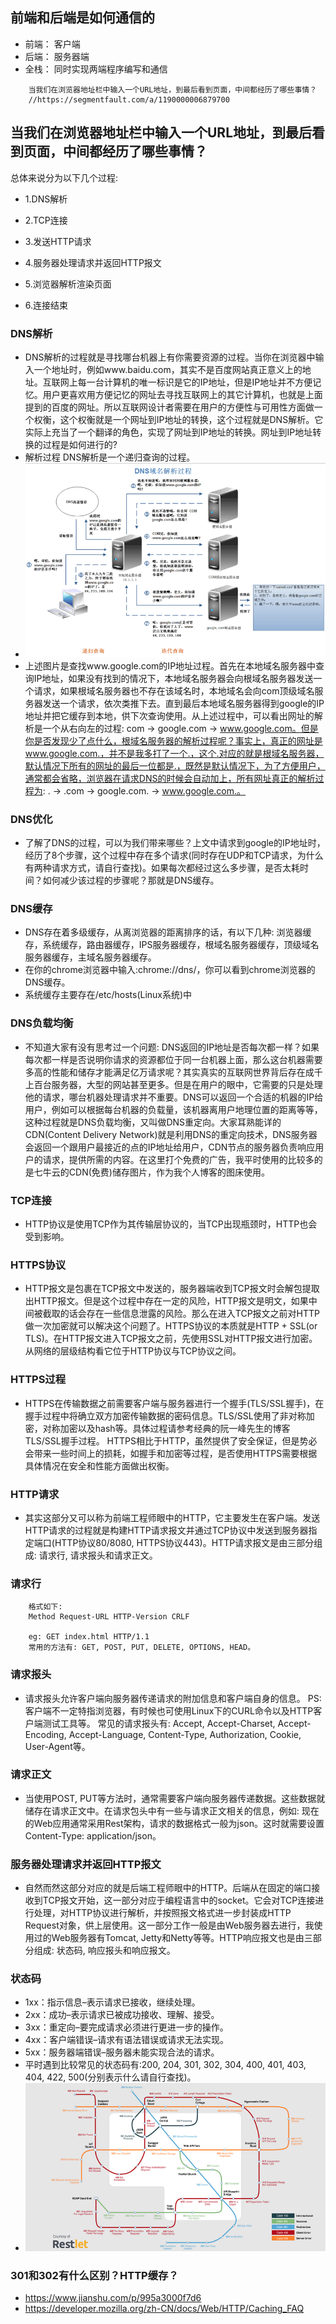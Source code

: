 ## 前端和后端是如何通信的
- 前端： 客户端
- 后端： 服务器端
- 全栈： 同时实现两端程序编写和通信
```
    当我们在浏览器地址栏中输入一个URL地址，到最后看到页面，中间都经历了哪些事情？
    //https://segmentfault.com/a/1190000006879700
```

## 当我们在浏览器地址栏中输入一个URL地址，到最后看到页面，中间都经历了哪些事情？

总体来说分为以下几个过程:

- 1.DNS解析

- 2.TCP连接

- 3.发送HTTP请求

- 4.服务器处理请求并返回HTTP报文

- 5.浏览器解析渲染页面

- 6.连接结束
<!-- 关于markdown图片引用 https://blog.csdn.net/lanxuezaipiao/article/details/44310775 -->
### DNS解析
- DNS解析的过程就是寻找哪台机器上有你需要资源的过程。当你在浏览器中输入一个地址时，例如www.baidu.com，其实不是百度网站真正意义上的地址。互联网上每一台计算机的唯一标识是它的IP地址，但是IP地址并不方便记忆。用户更喜欢用方便记忆的网址去寻找互联网上的其它计算机，也就是上面提到的百度的网址。所以互联网设计者需要在用户的方便性与可用性方面做一个权衡，这个权衡就是一个网址到IP地址的转换，这个过程就是DNS解析。它实际上充当了一个翻译的角色，实现了网址到IP地址的转换。网址到IP地址转换的过程是如何进行的?
- 解析过程 DNS解析是一个递归查询的过程。
- ![解析过程](https://github.com/webfrontup/webhttp/blob/master/img/connect.png)
- 上述图片是查找www.google.com的IP地址过程。首先在本地域名服务器中查询IP地址，如果没有找到的情况下，本地域名服务器会向根域名服务器发送一个请求，如果根域名服务器也不存在该域名时，本地域名会向com顶级域名服务器发送一个请求，依次类推下去。直到最后本地域名服务器得到google的IP地址并把它缓存到本地，供下次查询使用。从上述过程中，可以看出网址的解析是一个从右向左的过程: com -> google.com -> www.google.com。但是你是否发现少了点什么，根域名服务器的解析过程呢？事实上，真正的网址是www.google.com.，并不是我多打了一个.，这个.对应的就是根域名服务器，默认情况下所有的网址的最后一位都是.，既然是默认情况下，为了方便用户，通常都会省略，浏览器在请求DNS的时候会自动加上，所有网址真正的解析过程为: . -> .com -> google.com. -> www.google.com.。

### DNS优化
- 了解了DNS的过程，可以为我们带来哪些？上文中请求到google的IP地址时，经历了8个步骤，这个过程中存在多个请求(同时存在UDP和TCP请求，为什么有两种请求方式，请自行查找)。如果每次都经过这么多步骤，是否太耗时间？如何减少该过程的步骤呢？那就是DNS缓存。

### DNS缓存
- DNS存在着多级缓存，从离浏览器的距离排序的话，有以下几种: 浏览器缓存，系统缓存，路由器缓存，IPS服务器缓存，根域名服务器缓存，顶级域名服务器缓存，主域名服务器缓存。
- 在你的chrome浏览器中输入:chrome://dns/，你可以看到chrome浏览器的DNS缓存。
- 系统缓存主要存在/etc/hosts(Linux系统)中

### DNS负载均衡
- 不知道大家有没有思考过一个问题: DNS返回的IP地址是否每次都一样？如果每次都一样是否说明你请求的资源都位于同一台机器上面，那么这台机器需要多高的性能和储存才能满足亿万请求呢？其实真实的互联网世界背后存在成千上百台服务器，大型的网站甚至更多。但是在用户的眼中，它需要的只是处理他的请求，哪台机器处理请求并不重要。DNS可以返回一个合适的机器的IP给用户，例如可以根据每台机器的负载量，该机器离用户地理位置的距离等等，这种过程就是DNS负载均衡，又叫做DNS重定向。大家耳熟能详的CDN(Content Delivery Network)就是利用DNS的重定向技术，DNS服务器会返回一个跟用户最接近的点的IP地址给用户，CDN节点的服务器负责响应用户的请求，提供所需的内容。在这里打个免费的广告，我平时使用的比较多的是七牛云的CDN(免费)储存图片，作为我个人博客的图床使用。

### TCP连接
- HTTP协议是使用TCP作为其传输层协议的，当TCP出现瓶颈时，HTTP也会受到影响。

### HTTPS协议
- HTTP报文是包裹在TCP报文中发送的，服务器端收到TCP报文时会解包提取出HTTP报文。但是这个过程中存在一定的风险，HTTP报文是明文，如果中间被截取的话会存在一些信息泄露的风险。那么在进入TCP报文之前对HTTP做一次加密就可以解决这个问题了。HTTPS协议的本质就是HTTP + SSL(or TLS)。在HTTP报文进入TCP报文之前，先使用SSL对HTTP报文进行加密。从网络的层级结构看它位于HTTP协议与TCP协议之间。


### HTTPS过程
- HTTPS在传输数据之前需要客户端与服务器进行一个握手(TLS/SSL握手)，在握手过程中将确立双方加密传输数据的密码信息。TLS/SSL使用了非对称加密，对称加密以及hash等。具体过程请参考经典的阮一峰先生的博客TLS/SSL握手过程。
HTTPS相比于HTTP，虽然提供了安全保证，但是势必会带来一些时间上的损耗，如握手和加密等过程，是否使用HTTPS需要根据具体情况在安全和性能方面做出权衡。

### HTTP请求
- 其实这部分又可以称为前端工程师眼中的HTTP，它主要发生在客户端。发送HTTP请求的过程就是构建HTTP请求报文并通过TCP协议中发送到服务器指定端口(HTTP协议80/8080, HTTPS协议443)。HTTP请求报文是由三部分组成: 请求行, 请求报头和请求正文。

### 请求行
```
    格式如下:
    Method Request-URL HTTP-Version CRLF

    eg: GET index.html HTTP/1.1
    常用的方法有: GET, POST, PUT, DELETE, OPTIONS, HEAD。
```

### 请求报头
- 请求报头允许客户端向服务器传递请求的附加信息和客户端自身的信息。
PS: 客户端不一定特指浏览器，有时候也可使用Linux下的CURL命令以及HTTP客户端测试工具等。
常见的请求报头有: Accept, Accept-Charset, Accept-Encoding, Accept-Language, Content-Type, Authorization, Cookie, User-Agent等。
### 请求正文
- 当使用POST, PUT等方法时，通常需要客户端向服务器传递数据。这些数据就储存在请求正文中。在请求包头中有一些与请求正文相关的信息，例如: 现在的Web应用通常采用Rest架构，请求的数据格式一般为json。这时就需要设置Content-Type: application/json。
### 服务器处理请求并返回HTTP报文
- 自然而然这部分对应的就是后端工程师眼中的HTTP。后端从在固定的端口接收到TCP报文开始，这一部分对应于编程语言中的socket。它会对TCP连接进行处理，对HTTP协议进行解析，并按照报文格式进一步封装成HTTP Request对象，供上层使用。这一部分工作一般是由Web服务器去进行，我使用过的Web服务器有Tomcat, Jetty和Netty等等。HTTP响应报文也是由三部分组成: 状态码, 响应报头和响应报文。

### 状态码
- 1xx：指示信息–表示请求已接收，继续处理。
- 2xx：成功–表示请求已被成功接收、理解、接受。
- 3xx：重定向–要完成请求必须进行更进一步的操作。
- 4xx：客户端错误–请求有语法错误或请求无法实现。
- 5xx：服务器端错误–服务器未能实现合法的请求。
- 平时遇到比较常见的状态码有:200, 204, 301, 302, 304, 400, 401, 403, 404, 422, 500(分别表示什么请自行查找)。
- ![状态码流程](https://github.com/webfrontup/webhttp/blob/master/img/statusCode.png)

### 301和302有什么区别？HTTP缓存？
- https://www.jianshu.com/p/995a3000f7d6
- https://developer.mozilla.org/zh-CN/docs/Web/HTTP/Caching_FAQ




